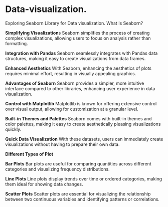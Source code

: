 # Data-visualization.
Exploring Seaborn Library for Data visualization.
What Is Seaborn?

**Simplifying Visualization**s
Seaborn simplifies the process of creating complex visualizations, allowing users to focus on analysis rather than formatting.

**Integration with Pandas**
Seaborn seamlessly integrates with Pandas data structures, making it easy to create visualizations from data frames.

**Enhanced Aesthetics**
With Seaborn, enhancing the aesthetics of plots requires minimal effort, resulting in visually appealing graphics.

**Advantages of Seaborn**
Seaborn provides a simpler, more intuitive interface compared to other libraries, enhancing user experience in data visualization.

**Control with Matplotlib**
Matplotlib is known for offering extensive control over visual output, allowing for customization at a granular level.

**Built-in Themes and Palettes**
Seaborn comes with built-in themes and color palettes, making it easy to create aesthetically pleasing visualizations quickly.

**Quick Data Visualization**
With these datasets, users can immediately create visualizations without having to prepare their own data.

**Different Types of Plot**

**Bar Plots**
Bar plots are useful for comparing quantities across different categories and visualizing frequency distributions.

**Line Plots**
Line plots display trends over time or ordered categories, making them ideal for showing data changes.

**Scatter Plots**
Scatter plots are essential for visualizing the relationship between two continuous variables and identifying patterns or correlations.







